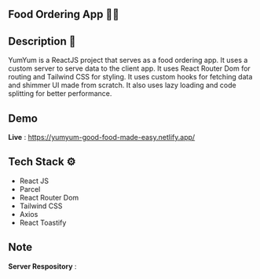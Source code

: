 ## Food Ordering App 🍕🍟



## Description 📝

YumYum is a ReactJS project that serves as a food ordering app. It uses a custom server to serve data to the client app. It uses React Router Dom for routing and Tailwind CSS for styling. It uses custom hooks for fetching data and shimmer UI made from scratch. It also uses lazy loading and code splitting for better performance.

## Demo

**Live** : https://yumyum-good-food-made-easy.netlify.app/

## Tech Stack ⚙️

- React JS
- Parcel
- React Router Dom
- Tailwind CSS
- Axios
- React Toastify

## Note

**Server Respository** : 
